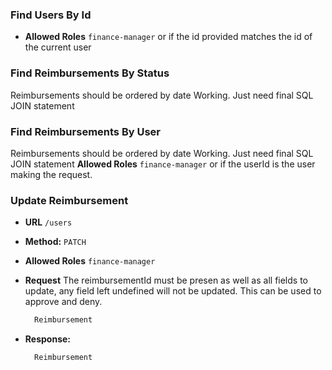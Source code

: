 ### **Find Users By Id**  
* **Allowed Roles** `finance-manager` or if the id provided matches the id of the current user

### **Find Reimbursements By Status**  
Reimbursements should be ordered by date
Working.  Just need final SQL JOIN statement

### **Find Reimbursements By User**  
Reimbursements should be ordered by date
Working.  Just need final SQL JOIN statement
**Allowed Roles** `finance-manager` or if the userId is the user making the request.





### **Update Reimbursement**  
* **URL**
  `/users`

* **Method:**
  `PATCH`

* **Allowed Roles** `finance-manager`

* **Request**
  The reimbursementId must be presen as well as all fields to update, any field left undefined will not be updated. This can be used to approve and deny.
  ```javascript
    Reimbursement
  ```

* **Response:**
    ```javascript
      Reimbursement
    ```
